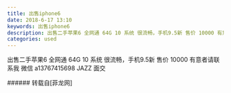 ```yaml
---
title: 出售iphone6
date: 2018-6-17 13:10
keywords: 出售iphone6
description: 出售二手苹果6 全网通 64G 10 系统 很流畅，手机9.5新 售价 10000 有意者请联系我 微信 a13767415698 JAZZ 面交
categories: used
---
```

<td class="t_f" id="postmessage_1427641">

出售二手苹果6 全网通 64G 10 系统 很流畅，手机9.5新 售价 10000 有意者请联系我 微信 a13767415698 JAZZ 面交<br/>
</td>
###### 转载自[菲龙网]